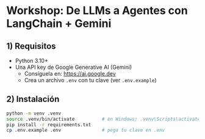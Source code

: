 # Workshop: De LLMs a Agentes con LangChain + Gemini

## 1) Requisitos
- Python 3.10+
- Una API key de Google Generative AI (Gemini)
  - Consíguela en: https://ai.google.dev
  - Crea un archivo `.env` con tu clave (ver `.env.example`)

## 2) Instalación
```bash
python -m venv .venv
source .venv/bin/activate          # en Windows: .venv\Scripts\activate
pip install -r requirements.txt
cp .env.example .env               # pega tu clave en .env
